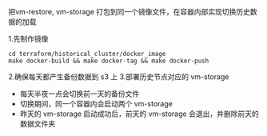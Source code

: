把vm-restore, vm-storage 打包到同一个镜像文件，在容器内部实现切换历史数据的加载

1.先制作镜像

```
cd terraform/historical_cluster/docker_image
make docker-build && make docker-tag && make docker-push
```

2.确保每天都产生备份数据到 s3 上
3.部署历史节点对应的 vm-storage
  * 每天半夜一点会切换前一天的备份文件
  * 切换期间，同一个容器内会启动两个 vm-storage
  * 昨天的 vm-storage 启动成功后，前天的 vm-storage 会退出，并删除前天的数据文件夹
